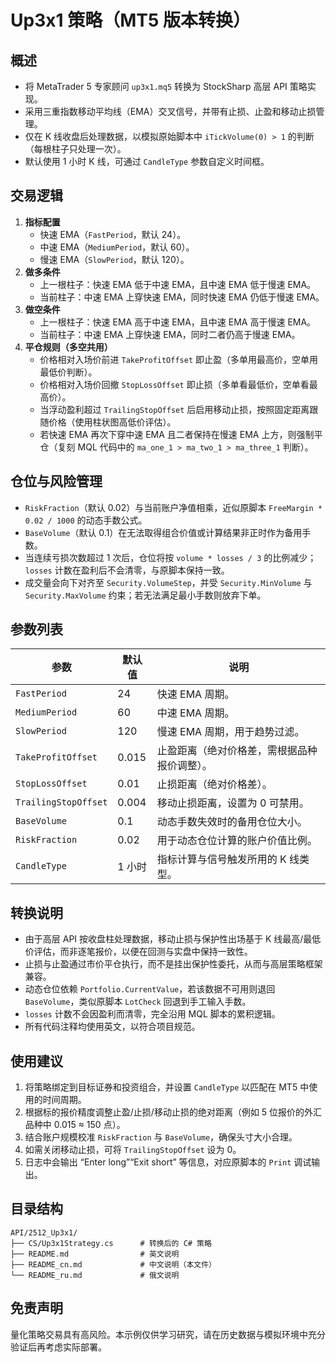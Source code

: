 # Up3x1 策略（MT5 版本转换）

## 概述
- 将 MetaTrader 5 专家顾问 `up3x1.mq5` 转换为 StockSharp 高层 API 策略实现。
- 采用三重指数移动平均线（EMA）交叉信号，并带有止损、止盈和移动止损管理。
- 仅在 K 线收盘后处理数据，以模拟原始脚本中 `iTickVolume(0) > 1` 的判断（每根柱子只处理一次）。
- 默认使用 1 小时 K 线，可通过 `CandleType` 参数自定义时间框。

## 交易逻辑
1. **指标配置**
   - 快速 EMA（`FastPeriod`，默认 24）。
   - 中速 EMA（`MediumPeriod`，默认 60）。
   - 慢速 EMA（`SlowPeriod`，默认 120）。
2. **做多条件**
   - 上一根柱子：快速 EMA 低于中速 EMA，且中速 EMA 低于慢速 EMA。
   - 当前柱子：中速 EMA 上穿快速 EMA，同时快速 EMA 仍低于慢速 EMA。
3. **做空条件**
   - 上一根柱子：快速 EMA 高于中速 EMA，且中速 EMA 高于慢速 EMA。
   - 当前柱子：中速 EMA 上穿快速 EMA，同时二者仍高于慢速 EMA。
4. **平仓规则（多空共用）**
   - 价格相对入场价前进 `TakeProfitOffset` 即止盈（多单用最高价，空单用最低价判断）。
   - 价格相对入场价回撤 `StopLossOffset` 即止损（多单看最低价，空单看最高价）。
   - 当浮动盈利超过 `TrailingStopOffset` 后启用移动止损，按照固定距离跟随价格（使用柱状图高低价评估）。
   - 若快速 EMA 再次下穿中速 EMA 且二者保持在慢速 EMA 上方，则强制平仓（复刻 MQL 代码中的 `ma_one_1 > ma_two_1 > ma_three_1` 判断）。

## 仓位与风险管理
- `RiskFraction`（默认 0.02）与当前账户净值相乘，近似原脚本 `FreeMargin * 0.02 / 1000` 的动态手数公式。
- `BaseVolume`（默认 0.1）在无法取得组合价值或计算结果非正时作为备用手数。
- 当连续亏损次数超过 1 次后，仓位将按 `volume * losses / 3` 的比例减少；`losses` 计数在盈利后不会清零，与原脚本保持一致。
- 成交量会向下对齐至 `Security.VolumeStep`，并受 `Security.MinVolume` 与 `Security.MaxVolume` 约束；若无法满足最小手数则放弃下单。

## 参数列表
| 参数 | 默认值 | 说明 |
|------|--------|------|
| `FastPeriod` | 24 | 快速 EMA 周期。
| `MediumPeriod` | 60 | 中速 EMA 周期。
| `SlowPeriod` | 120 | 慢速 EMA 周期，用于趋势过滤。
| `TakeProfitOffset` | 0.015 | 止盈距离（绝对价格差，需根据品种报价调整）。
| `StopLossOffset` | 0.01 | 止损距离（绝对价格差）。
| `TrailingStopOffset` | 0.004 | 移动止损距离，设置为 0 可禁用。
| `BaseVolume` | 0.1 | 动态手数失效时的备用仓位大小。
| `RiskFraction` | 0.02 | 用于动态仓位计算的账户价值比例。
| `CandleType` | 1 小时 | 指标计算与信号触发所用的 K 线类型。

## 转换说明
- 由于高层 API 按收盘柱处理数据，移动止损与保护性出场基于 K 线最高/最低价评估，而非逐笔报价，以便在回测与实盘中保持一致性。
- 止损与止盈通过市价平仓执行，而不是挂出保护性委托，从而与高层策略框架兼容。
- 动态仓位依赖 `Portfolio.CurrentValue`，若该数据不可用则退回 `BaseVolume`，类似原脚本 `LotCheck` 回退到手工输入手数。
- `losses` 计数不会因盈利而清零，完全沿用 MQL 脚本的累积逻辑。
- 所有代码注释均使用英文，以符合项目规范。

## 使用建议
1. 将策略绑定到目标证券和投资组合，并设置 `CandleType` 以匹配在 MT5 中使用的时间周期。
2. 根据标的报价精度调整止盈/止损/移动止损的绝对距离（例如 5 位报价的外汇品种中 0.015 ≈ 150 点）。
3. 结合账户规模校准 `RiskFraction` 与 `BaseVolume`，确保头寸大小合理。
4. 如需关闭移动止损，可将 `TrailingStopOffset` 设为 0。
5. 日志中会输出 “Enter long”“Exit short” 等信息，对应原脚本的 `Print` 调试输出。

## 目录结构
```
API/2512_Up3x1/
├── CS/Up3x1Strategy.cs      # 转换后的 C# 策略
├── README.md                # 英文说明
├── README_cn.md             # 中文说明（本文件）
└── README_ru.md             # 俄文说明
```

## 免责声明
量化策略交易具有高风险。本示例仅供学习研究，请在历史数据与模拟环境中充分验证后再考虑实际部署。
